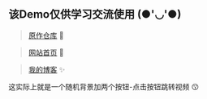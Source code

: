 ## 该Demo仅供学习交流使用 (●'◡'●)

>[原作仓库](https://github.com/Hisuifeng/cheat) 🔗

>[网站首页](https://1477017264.github.io/rr_dadio/) 🚀

>[我的博客](https://dadio.cc/) ✨

这实际上就是一个随机背景加两个按钮-点击按钮跳转视频 😗
